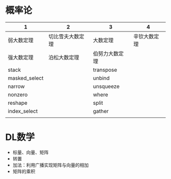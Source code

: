 <head>
    <script src="https://cdn.mathjax.org/mathjax/latest/MathJax.js?config=TeX-AMS-MML_HTMLorMML" type="text/javascript"></script>
    <script type="text/x-mathjax-config">
        MathJax.Hub.Config({
            tex2jax: {
            skipTags: ['script', 'noscript', 'style', 'textarea', 'pre'],
            inlineMath: [['$','$']]
            }
        });
    </script>
</head>

# 概率论

|      1        |  2    |     3      |  4    |
| ------------- | ---- | --------- | ---- |
| 弱大数定理  |   切比雪夫大数定理  | 大数定理 |   辛钦大数定理   |
| 强大数定理     |   泊松大数定理   | 伯努力大数定理      |      |
| stack         |      | transpose |      |
| masked_select |      | unbind    |      |
| narrow        |      | unsqueeze |      |
| nonzero       |      | where     |      |
| reshape       |      | split     |      |
| index_select  |      | gather    |      |
|               |      |           |      |

# DL数学


- 标量、向量、矩阵
- 转置
- 加法：利用广播实现矩阵与向量的相加
- 矩阵的乘积
